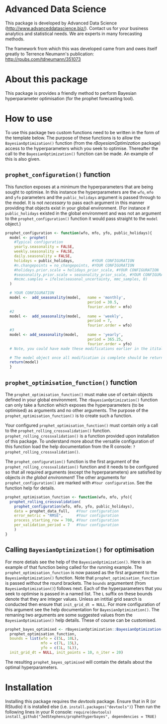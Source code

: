 # Advanced Data Science
This package is developed by Advanced Data Science (http://www.advanceddatascience.biz/).
Contact us for your business analytics and statistical needs.
We are experts in many forecasting methods.

The framework from which this was developed came from and owes itself greatly to Terrence Neumann's publication: http://rpubs.com/tdneumann/351073

# About this package
This package is provides a friendly method to perform Bayesian hyperparameter optimisation (for the prophet forecasting tool).

# How to use
To use this package two custom functions need to be written in the form of the template below.
The purpose of these functions is to allow the `BayesianOptimization()` function (from the *rBayesianOptimization* package) access to the hyperparameters which you seek to optimise.
Thereafter the call to the `BayesianOptimization()` function can be made. 
An example of this is also given.

## `prophet_configuration()` function
This function exposes at a minimum the hyperparameters that are being sought to optimise.
In this instance the hyperparameters are the `wfo`, `mfo` and `yfo` parameters and the `public_holidays` argument is passed through to the model.
It is not *necessary* to pass each argument in this manner providing that objects exist in your global environment.
(For instance if `public_holidays` existed in the global environment and was not an argument to the `prophet_configuration()` function it would pass straight to the `model` object.)

```R
prophet_configuration <- function(wfo, mfo, yfo, public_holidays){
  model <- prophet(
    #Typical configuration
    yearly.seasonality = FALSE,
    weekly.seasonality = FALSE,
    daily.seasonality = FALSE,
    holidays = public_holidays,        #YOUR CONFIGURATION
    #n.changepoints = no_changepoints, #YOUR CONFIGURATION
    #holidays.prior.scale = holidays_prior_scale, #YOUR CONFIGURATION
    #seasonality.prior.scale = seasonality_prior_scale, #YOUR CONFIGURATION
    #mcmc.samples = ifelse(seasonal_uncertainty, mmc_samples, 0)
  )

  # YOUR CONFIGURATION
  model <-  add_seasonality(model,   name = 'monthly',
                                     period = 30.5,
                                     fourier.order = mfo)
  #2
  model <-  add_seasonality(model,   name = 'weekly',
                                     period = 7,
                                     fourier.order = wfo)
  #3
  model <- add_seasonality(model,    name = 'yearly',
                                     period = 365.25,
                                     fourier.order = yfo)
  # Note, you could have made these modifications earlier in the itital prophet call. It is your preference.                                   

  # The model object once all modification is complete should be returned.
  return(model)
  }
```

## `prophet_optimisation_function()` function
The `prophet_optimisation_function()` must make use of certain objects defined in your global environment.
The `rBayesianOptimization()` function can only take a function which exposes the hyperparameters (to be optimised) as arguments and no other arguments.
The purpose of the `prophet_optimisation_function()` is to create such a function.

Your configured `prophet_optimisation_function()` must contain only a call to the `prophet_rolling_crossvalidation()` function.
`prophet_rolling_crossvalidation()` is a function provided upon installation of this package.
To understand more about the versatile configuration of this function load the help documentation from the R console: `?prophet_rolling_crossvalidation()`.

The `prophet_configuration()` function is the first argument of the `prophet_rolling_crossvalidation()` function and it needs to be configured so that all required arguments (except the hyperparameters) are satisfied by objects *in the global environment*!
The other arguments for `prophet_configuration()` are marked with `#Your configuration`.
See the function help for details.


```R
prophet_optimisation_function <- function(wfo, mfo, yfo){
  prophet_rolling_crossvalidation(
    prophet_configuration(wfo, mfo, yfo, public_holidays),
    data = prophet_data_full,   #Your configuration
    error_metric = "RMSE",      #Your configuration
    process_starting_row = 700, #Your configuration
    per_validation_period = 7   #Your configuration
    )
}
```

## Calling `BayesianOptimization()` for optimisation
For more detials see the help of the `BayesianOptimization()`. 
Here is an example of that function being called for the running example.
The `prophet_optimisation_function` is now passed as the first argument to the `BayesianOptimization()` function. 
Note that `prophet_optimisation_function` is passed *without* the round brackets.
The `bounds` argumentent (from `BayesianOptimization()`) follows next. 
Each of the hyperparameters that you seek to optimise is passed in a named list. 
The `L` suffix on these bounds denote that they are integer values.
Unless an intitial grid search is conducted then ensure that `init_grid_dt = NULL`. 
For more configuration of this argument see the help documentation for `BayesianOptimization()`.
The remaning two arguments are some suggested values from the `BayesianOptimization()` help details. 
These of course can be customised.
```R
prophet_bayes_optimised <- rBayesianOptimization::BayesianOptimization(
  prophet_optimisation_function,  
  bounds = list(wfo = c(5L, 10L),
                mfo = c(7L, 15L),
                yfo = c(1L, 5L)),
  init_grid_dt = NULL, init_points = 10, n_iter = 20)
```
The resulting `prophet_bayes_optimised` will contain the details about the optimal hyperparameters.

# Installation
Installing this package requires the *devtools* package.
Ensure that in R (or RStudio) it is installed else (i.e. `install.packages("devtools")`)
Then run the following lines in your R console:
``require(devtools)
install_github("JedStephens/prophethyperbayes", dependencies = TRUE)``

